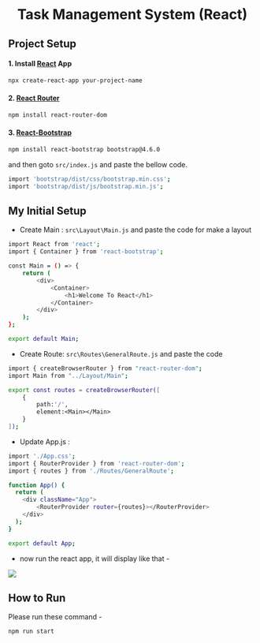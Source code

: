 <div align='center'>

<h1>Task Management System (React) </h1>
</div>


## Project Setup
#### 1. Install [React](https://reactjs.org/) App
```bash
npx create-react-app your-project-name
```

#### 2. [React Router](https://reactrouter.com/en/main)
```bash
npm install react-router-dom
```

#### 3. [React-Bootstrap](https://react-bootstrap.github.io/)
  ```bash
  npm install react-bootstrap bootstrap@4.6.0
  ```
  and then goto `src/index.js` and paste the bellow code.
  ```bash
  import 'bootstrap/dist/css/bootstrap.min.css';
  import 'bootstrap/dist/js/bootstrap.min.js';
  ```



## My Initial Setup
- Create Main : `src\Layout\Main.js` and paste the code for make a layout

```bash
import React from 'react';
import { Container } from 'react-bootstrap';

const Main = () => {
    return (
        <div>
            <Container>
                <h1>Welcome To React</h1>
            </Container>
        </div>
    );
};

export default Main;
```

- Create Route: `src\Routes\GeneralRoute.js`  and paste the code
```bash
import { createBrowserRouter } from "react-router-dom";
import Main from "../Layout/Main";

export const routes = createBrowserRouter([
    {
        path:'/',
        element:<Main></Main>
    }
]);
```

- Update App.js : 
```bash
import './App.css';
import { RouterProvider } from 'react-router-dom';
import { routes } from './Routes/GeneralRoute';

function App() {
  return (
    <div className="App">
        <RouterProvider router={routes}></RouterProvider>
    </div>
  );
}

export default App;
```

- now run the react app, it will display like that -
<img src="https://snipboard.io/eowuLd.jpg">







## How to Run

Please run these command - 
```bash
npm run start
```
